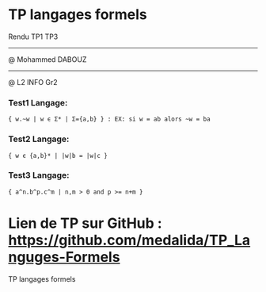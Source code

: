 # TP langages formels

Rendu TP1 TP3
_________________
@ Mohammed DABOUZ
_____________
@ L2 INFO Gr2

### Test1 Langage:
    { w.~w | w ϵ Σ* | Σ={a,b} } : EX: si w = ab alors ~w = ba 

### Test2 Langage:
    { w ϵ {a,b}* | |w|b = |w|c } 

### Test3 Langage: 
    { a^n.b^p.c^m | n,m > 0 and p >= n+m } 

# Lien de TP sur GitHub : https://github.com/medalida/TP_Languges-Formels 
TP langages formels